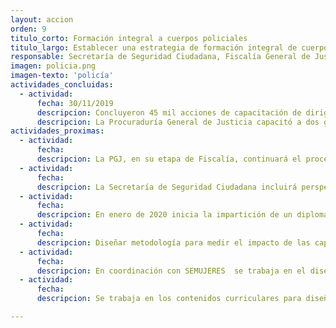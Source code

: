 ```yaml
---
layout: accion
orden: 9
titulo_corto: Formación integral a cuerpos policiales
titulo_largo: Establecer una estrategia de formación integral de cuerpos policiales con perspectiva de género y de derechos humanos
responsable: Secretaría de Seguridad Ciudadana, Fiscalía General de Justicia y Secretaría de las Mujeres
imagen: policia.png
imagen-texto: 'policía'
actividades_concluidas:
  - actividad:
      fecha: 30/11/2019
      descripcion: Concluyeron 45 mil acciones de capacitación de dirigidas a policías de la Secretaría de Seguridad Ciudadana en temas de Derechos Humanos a través de la impartición de talleres
      descripcion: La Procuraduría General de Justicia capacitó a dos generaciones de 1,641 policías a través del curso “Función Policial con personas”.
actividades_proximas:
  - actividad:
      fecha:
      descripcion: La PGJ, en su etapa de Fiscalía, continuará el proceso de capacitación a fin de completar el proceso en la corporación.
  - actividad:
      fecha:
      descripcion: La Secretaría de Seguridad Ciudadana incluirá perspectiva de género y derechos humanos en todos los contenidos impartidos en la formación inicial; además, incluirán cursos de nuevas masculinidades para los cadetes hombres.
  - actividad:
      fecha:
      descripcion: En enero de 2020 inicia la impartición de un diplomado en Policía de Género para las y los 20 policías que integran la Unidad de Género de Asuntos Internos. <br> Desde enero se capacitará por etapas al personal docente de la Universidad de la Policía en “Docencia con perspectiva de género”.
  - actividad:
      fecha:
      descripcion: Diseñar metodología para medir el impacto de las capacitaciones en las y los policías y poder identificar áreas de oportunidad, tanto de los cursos y sus contenidos.
  - actividad:
      fecha:
      descripcion: En coordinación con SEMUJERES  se trabaja en el diseño de un tamizaje para el reconocimiento de agresores o posibles agresores que ya están dentro de la institución, con el objetivo de privilegiar las capacitaciones a aquellos que más las requieran.
  - actividad:
      fecha:
      descripcion: Se trabaja en los contenidos curriculares para diseñar la malla para la especialización en Policía de Género, la cual tendrá enfoque de atención a víctimas. Esta especialización de dos meses se dará a cadetes mujeres que hayan terminado satisfactoriamente la formación inicial.

---
```

